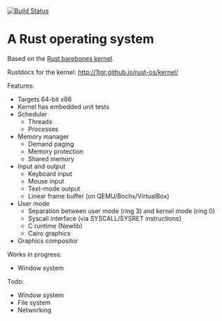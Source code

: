 [![Build Status](https://travis-ci.org/1tgr/rust-os.svg?branch=master)](https://travis-ci.org/1tgr/rust-os)

A Rust operating system
=======================

Based on the [Rust barebones kernel](https://github.com/thepowersgang/rust-barebones-kernel).

Rustdocs for the kernel: http://1tgr.github.io/rust-os/kernel/

Features:
 - Targets 64-bit x86
 - Kernel has embedded unit tests
 - Scheduler
   - Threads
   - Processes
 - Memory manager
   - Demand paging
   - Memory protection
   - Shared memory
 - Input and output
   - Keyboard input
   - Mouse input
   - Text-mode output
   - Linear frame buffer (on QEMU/Bochs/VirtualBox)
 - User mode
   - Separation between user mode (ring 3) and kernel mode (ring 0)
   - Syscall interface (via SYSCALL/SYSRET instructions)
   - C runtime (Newlib)
   - Cairo graphics
 - Graphics compositor

Works in progress:
 - Window system

Todo:
 - Window system
 - File system
 - Networking
